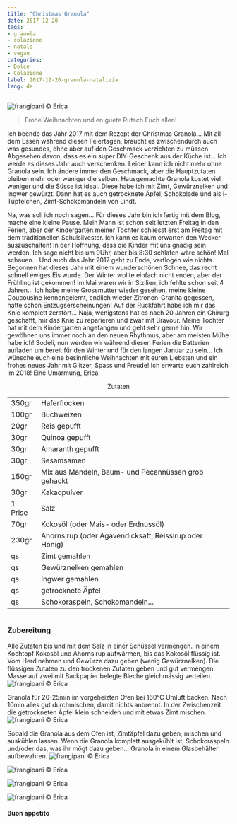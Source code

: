 ```yaml
---
title: "Christmas Granola"
date: 2017-12-20
tags:
- granola
- colazione
- natale 
- vegan 
categories:
- Dolce
- Colazione 
label: 2017-12-20-granola-natalizia
lang: de 
---
```

![](../2017-12-20-granola-natalizia/header.jpg "frangipani © Erica")

> Frohe Weihnachten und en guete Rutsch Euch allen!

Ich beende das Jahr 2017 mit dem Rezept der Christmas Granola... Mit all dem Essen während diesen Feiertagen, braucht es zwischendurch auch was gesundes, ohne aber auf den Geschmack verzichten zu müssen. Abgesehen davon, dass es ein super DIY-Geschenk aus der Küche ist... Ich werde es dieses Jahr auch verschenken. Leider kann ich nicht mehr ohne Granola sein. Ich ändere immer den Geschmack, aber die Hauptzutaten bleiben mehr oder weniger die selben. Hausgemachte Granola kostet viel weniger und die Süsse ist ideal. Diese habe ich mit Zimt, Gewürznelken und Ingwer gewürzt. Dann hat es auch getrocknete Äpfel, Schokolade und als i-Tüpfelchen, Zimt-Schokomandeln von Lindt.

Na, was soll ich noch sagen... Für dieses Jahr bin ich fertig mit dem Blog, mache eine kleine Pause. Mein Mann ist schon seit letzten Freitag in den Ferien, aber der Kindergarten meiner Tochter schliesst erst am Freitag mit dem traditionellen Schulsilvester. Ich kann es kaum erwarten den Wecker auszuschalten! In der Hoffnung, dass die Kinder mit uns gnädig sein werden. Ich sage nicht bis um 9Uhr, aber bis 8:30 schlafen wäre schön! Mal schauen... Und auch das Jahr 2017 geht zu Ende, verflogen wie nichts. Begonnen hat dieses Jahr mit einem wunderschönen Schnee, das recht schnell ewiges Eis wurde. Der Winter wollte einfach nicht enden, aber der Frühling ist gekommen! Im Mai waren wir in Sizilien, ich fehlte schon seit 4 Jahren... Ich habe meine Grossmutter wieder gesehen, meine kleine Coucousine kennengelernt, endlich wieder Zitronen-Granita gegessen, hatte schon Entzugserscheinungen! Auf der Rückfahrt habe ich mir das Knie komplett zerstört... Naja, wenigstens hat es nach 20 Jahren ein Chirurg geschafft, mir das Knie zu reparieren und zwar mit Bravour. Meine Tochter hat mit dem Kindergarten angefangen und geht sehr gerne hin. Wir gewöhnen uns immer noch an den neuen Rhythmus, aber am meisten Mühe habe ich! Sodeli, nun werden wir während diesen Ferien die Batterien aufladen um bereit für den Winter und für den langen Januar zu sein... Ich wünsche euch eine besinnliche Weihnachten mit euren Liebsten und ein frohes neues Jahr mit Glitzer, Spass und Freude! Ich erwarte euch zahlreich im 2018! Eine Umarmung, Erica

<div id="wrapper" style="text-align: center">
  <div id="yourdiv" style="display: inline-block;">
    <div class="ingredients">
      <div class="ingredients-title">Zutaten</div>
           <table>
        <tbody>
          <tr>
            <td>350gr</td>
            <td>Haferflocken</td>
          </tr>
          <tr>
            <td>100gr</td>
            <td>Buchweizen</td>
          </tr>
          <tr>
            <td>20gr</td>
            <td>Reis gepufft</td>
          </tr>
          <tr>
            <td>30gr</td>
            <td>Quinoa gepufft</td>
          </tr>
          <tr>
            <td>30gr</td>
            <td>Amaranth gepufft</td>
          </tr>
          <tr>
            <td>30gr</td>
            <td>Sesamsamen</td>
          </tr>
          <tr>
            <td>150gr</td>
            <td>Mix aus Mandeln, Baum- und Pecannüssen grob gehackt</td>
           </tr>
          <tr>
            <td>30gr</td>
            <td>Kakaopulver</td>
          </tr>
          <tr>
            <td>1 Prise</td>
            <td>Salz</td>
          </tr>
          <tr>
            <td>70gr</td>
            <td>Kokosöl (oder Mais- oder Erdnussöl)</td>
          </tr>
          <tr>
            <td>230gr</td>
            <td>Ahornsirup (oder Agavendicksaft, Reissirup oder Honig)</td>
          </tr>
          <tr>
            <td>qs</td>
            <td>Zimt gemahlen</td>
          </tr>
          <tr>
            <td>qs</td>
            <td>Gewürznelken gemahlen</td>
          </tr>
          <tr>
            <td>qs</td>
            <td>Ingwer gemahlen</td>
          </tr>
          <tr>
            <td>qs</td>
            <td>getrocknete Äpfel</td>
          </tr>
          <tr>
            <td>qs</td>
            <td>Schokoraspeln, Schokomandeln...</td>
          </tr>
        </tbody>
      </table>
    </div>
  </div>
</div>


<h3>
  <font color="grey">
    <i class="fa fa-cogs"></i>
  </font> Zubereitung
</h3>

Alle Zutaten bis und mit dem Salz in einer Schüssel vermengen. In einem Kochtopf Kokosöl und Ahornsirup aufwärmen, bis das Kokosöl flüssig ist. Vom Herd nehmen und Gewürze dazu geben (wenig Gewürznelken). Die flüssigen Zutaten zu den trockenen Zutaten geben und gut vermengen. Masse auf zwei mit Backpapier belegte Bleche gleichmässig verteilen.
![](../2017-12-20-granola-natalizia/teglia.jpg "frangipani © Erica")

Granola für 20-25min im vorgeheizten Ofen bei 160°C Umluft backen. Nach 10min alles gut durchmischen, damit nichts anbrennt. In der Zwischenzeit die getrockneten Äpfel klein schneiden und mit etwas Zimt mischen.
![](../2017-12-20-granola-natalizia/mele.jpg "frangipani © Erica")

Sobald die Granola aus dem Ofen ist, Zimtäpfel dazu geben, mischen und auskühlen lassen. Wenn die Granola komplett ausgekühlt ist, Schokoraspeln und/oder das, was ihr mögt dazu geben... Granola in einem Glasbehälter aufbewahren.
![](../2017-12-20-granola-natalizia/risultato1.jpg "frangipani © Erica")

![](../2017-12-20-granola-natalizia/risultato2.jpg "frangipani © Erica")

![](../2017-12-20-granola-natalizia/risultato3.jpg "frangipani © Erica")

![](../2017-12-20-granola-natalizia/risultato4.jpg "frangipani © Erica")

<h4>Buon appetito
  <font color="red">
    <i class="fa fa-smile-o"></i>
  </font>
</h4>
